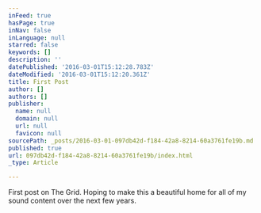 ```yaml
---
inFeed: true
hasPage: true
inNav: false
inLanguage: null
starred: false
keywords: []
description: ''
datePublished: '2016-03-01T15:12:28.783Z'
dateModified: '2016-03-01T15:12:20.361Z'
title: First Post
author: []
authors: []
publisher:
  name: null
  domain: null
  url: null
  favicon: null
sourcePath: _posts/2016-03-01-097db42d-f184-42a8-8214-60a3761fe19b.md
published: true
url: 097db42d-f184-42a8-8214-60a3761fe19b/index.html
_type: Article

---
```

First post on The Grid. Hoping to make this a beautiful home for all of my sound content over the next few years.